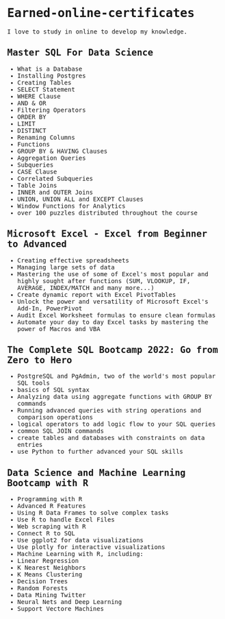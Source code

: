 <samp>
  
# Earned-online-certificates
I love to study in online to develop my knowledge. 

## Master SQL For Data Science

- What is a Database
- Installing Postgres
- Creating Tables
- SELECT Statement
- WHERE Clause
- AND & OR
- Filtering Operators
- ORDER BY
- LIMIT
- DISTINCT
- Renaming Columns
- Functions
- GROUP BY & HAVING Clauses
- Aggregation Queries
- Subqueries
- CASE Clause
- Correlated Subqueries
- Table Joins
- INNER and OUTER Joins
- UNION, UNION ALL and EXCEPT Clauses
- Window Functions for Analytics
- over 100 puzzles distributed throughout the course

## Microsoft Excel - Excel from Beginner to Advanced

- Creating effective spreadsheets
- Managing large sets of data
- Mastering the use of some of Excel's most popular and highly sought after functions (SUM, VLOOKUP, IF, AVERAGE, INDEX/MATCH and many more...)
- Create dynamic report with Excel PivotTables
- Unlock the power and versatility of Microsoft Excel's Add-In, PowerPivot
- Audit Excel Worksheet formulas to ensure clean formulas
- Automate your day to day Excel tasks by mastering the power of Macros and VBA

## The Complete SQL Bootcamp 2022: Go from Zero to Hero

- PostgreSQL and PgAdmin, two of the world's most popular SQL tools
- basics of SQL syntax
- Analyzing data using aggregate functions with GROUP BY commands
- Running advanced queries with string operations and comparison operations
- logical operators to add logic flow to your SQL queries
- common SQL JOIN commands
- create tables and databases with constraints on data entries
- use Python to further advanced your SQL skills

## Data Science and Machine Learning Bootcamp with R

- Programming with R
- Advanced R Features
- Using R Data Frames to solve complex tasks
- Use R to handle Excel Files
- Web scraping with R
- Connect R to SQL
- Use ggplot2 for data visualizations
- Use plotly for interactive visualizations
- Machine Learning with R, including:
- Linear Regression
- K Nearest Neighbors
- K Means Clustering
- Decision Trees
- Random Forests
- Data Mining Twitter
- Neural Nets and Deep Learning
- Support Vectore Machines

</samp>
